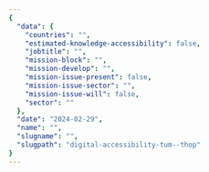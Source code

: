 ```yaml
---
{
  "data": {
    "countries": "",
    "estimated-knowledge-accessibility": false,
    "jobtitle": "",
    "mission-block": "",
    "mission-develop": "",
    "mission-issue-present": false,
    "mission-issue-sector": "",
    "mission-issue-will": false,
    "sector": ""
  },
  "date": "2024-02-29",
  "name": "",
  "slugname": "",
  "slugpath": "digital-accessibility-tum--thop"
}
---
```

